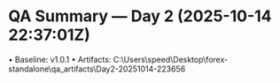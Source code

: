 # QA Summary — Day 2 (2025-10-14 22:37:01Z)

• Baseline: v1.0.1
• Artifacts: C:\Users\speed\Desktop\forex-standalone\qa_artifacts\Day2-20251014-223656

